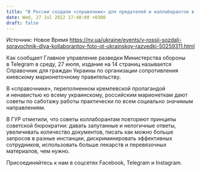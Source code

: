 ```yaml
---
title: "В России создали «справочник» для предателей и коллаборантов в Украине — ГУР"
date: Wed, 27 Jul 2022 17:48:00 +0300
draft: false
---
```

Источник: Новое Время https://nv.ua/ukraine/events/v-rossii-sozdali-spravochnik-dlya-kollaborantov-foto-ot-ukrainskoy-razvedki-50259311.html


 Как сообщает Главное управление разведки Министерства обороны в Telegram в среду, 27 июля, издание на 14 страниц называется Справочник для граждан Украины по организации сопротивления киевскому марионеточному правительству.

В «справочнике», переполненном кремлевской пропагандой и ненавистью ко всему украинскому, российским марионеткам дают советы по саботажу работы практически по всем социально значимым направлениям.

В ГУР отметили, что советы коллаборантам повторяют принципы советской бюрократии: давать запутанные и нелогичные ответы, увеличивать количество документов, писать как можно больше запросов в разные инстанции, дискриминировать эффективных сотрудников, использовать больше лекарств и перевязочных материалов, чем нужно.

Присоединяйтесь к нам в соцсетях Facebook, Telegram и Instagram.
